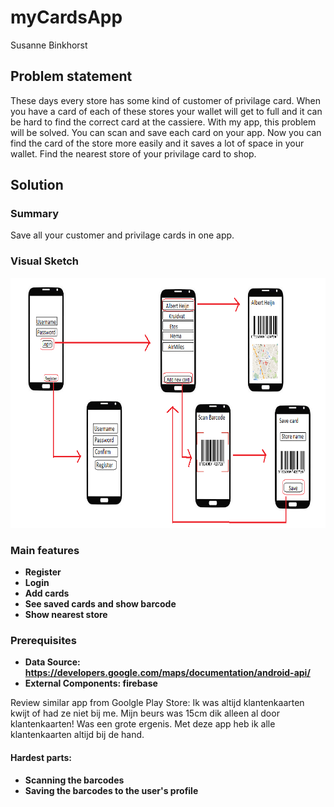 # myCardsApp
Susanne Binkhorst

## Problem statement
These days every store has some kind of customer of privilage card. When you have a card of each of these stores your wallet will get to 
full and it can be hard to find the correct card at the cassiere. With my app, this problem will be solved. You can scan and save each card
on your app. Now you can find the card of the store more easily and it saves a lot of space in your wallet. Find the nearest store of your
privilage card to shop. 

## Solution
### Summary
Save all your customer and privilage cards in one app.

### Visual Sketch
<img src="doc/project_schets.png" alt="visual sketch" width="700" height="400"/>

### Main features
* **Register**
* **Login**
* **Add cards**
* **See saved cards and show barcode**
* **Show nearest store**

### Prerequisites
* **Data Source: https://developers.google.com/maps/documentation/android-api/**
* **External Components: firebase**

Review similar app from Goolgle Play Store:
Ik was altijd klantenkaarten kwijt of had ze niet bij me. Mijn beurs was 15cm dik alleen al door klantenkaarten! Was een grote ergenis.
Met deze app heb ik alle klantenkaarten altijd bij de hand.

#### Hardest parts:
* **Scanning the barcodes**
* **Saving the barcodes to the user's profile**

